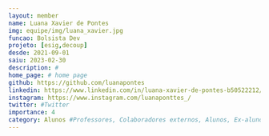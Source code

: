 ```yaml
---
layout: member
name: Luana Xavier de Pontes
img: equipe/img/luana_xavier.jpg
funcao: Bolsista Dev
projeto: [esig,decoup]
desde: 2021-09-01
saiu: 2023-02-30
description: #
home_page: # home page
github: https://github.com/luanapontes
linkedin: https://www.linkedin.com/in/luana-xavier-de-pontes-b50522212/
instagram: https://www.instagram.com/luanaponttes_/
twitter: #Twitter
importance: 4
category: Alunos #Professores, Colaboradores externos, Alunos, Ex-alunos
---
```

